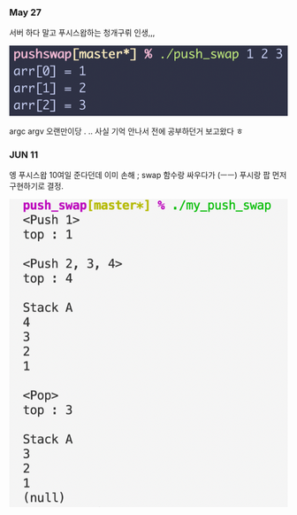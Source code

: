 ### May 27
서버 하다 말고 푸시스왑하는 청개구뤼 인생,,,
<p align = "center"><img src = "https://github.com/euiminnn/image-upload/blob/master/push_swap.png" width = "600"></p>

argc argv 오랜만이당 . ..
사실 기억 안나서 전에 공부하던거 보고왔다 ㅎ

### JUN 11
엥 푸시스왑 10여일 준다던데 이미 손해 ;
swap 함수랑 싸우다가 (ㅡㅡ) 푸시랑 팝 먼저 구현하기로 결정.
<p align = "center"><img src = "https://github.com/euiminnn/image-upload/blob/master/push_swap2.png" width = "600"></p>
